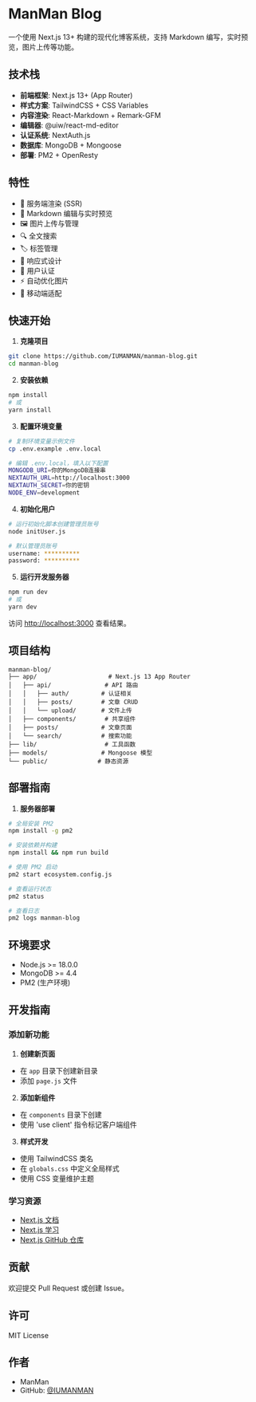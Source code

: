# ManMan Blog

一个使用 Next.js 13+ 构建的现代化博客系统，支持 Markdown 编写，实时预览，图片上传等功能。

## 技术栈

- **前端框架**: Next.js 13+ (App Router)
- **样式方案**: TailwindCSS + CSS Variables
- **内容渲染**: React-Markdown + Remark-GFM
- **编辑器**: @uiw/react-md-editor
- **认证系统**: NextAuth.js
- **数据库**: MongoDB + Mongoose
- **部署**: PM2 + OpenResty

## 特性

- 🚀 服务端渲染 (SSR)
- 📝 Markdown 编辑与实时预览
- 🖼️ 图片上传与管理
- 🔍 全文搜索
- 🏷️ 标签管理
- 🎨 响应式设计
- 🔐 用户认证
- ⚡️ 自动优化图片
- 📱 移动端适配

## 快速开始

1. **克隆项目**
```bash
git clone https://github.com/IUMANMAN/manman-blog.git
cd manman-blog
```

2. **安装依赖**
```bash
npm install
# 或
yarn install
```

3. **配置环境变量**
```bash
# 复制环境变量示例文件
cp .env.example .env.local

# 编辑 .env.local，填入以下配置
MONGODB_URI=你的MongoDB连接串
NEXTAUTH_URL=http://localhost:3000
NEXTAUTH_SECRET=你的密钥
NODE_ENV=development
```

4. **初始化用户**
```bash
# 运行初始化脚本创建管理员账号
node initUser.js

# 默认管理员账号
username: **********
password: **********
```

5. **运行开发服务器**
```bash
npm run dev
# 或
yarn dev
```

访问 [http://localhost:3000](http://localhost:3000) 查看结果。

## 项目结构

```
manman-blog/
├── app/                    # Next.js 13 App Router
│   ├── api/               # API 路由
│   │   ├── auth/         # 认证相关
│   │   ├── posts/        # 文章 CRUD
│   │   └── upload/       # 文件上传
│   ├── components/        # 共享组件
│   ├── posts/            # 文章页面
│   └── search/           # 搜索功能
├── lib/                   # 工具函数
├── models/               # Mongoose 模型
└── public/              # 静态资源
```

## 部署指南

1. **服务器部署**
```bash
# 全局安装 PM2
npm install -g pm2

# 安装依赖并构建
npm install && npm run build

# 使用 PM2 启动
pm2 start ecosystem.config.js

# 查看运行状态
pm2 status

# 查看日志
pm2 logs manman-blog
```

## 环境要求

- Node.js >= 18.0.0
- MongoDB >= 4.4
- PM2 (生产环境)

## 开发指南

### 添加新功能

1. **创建新页面**
- 在 `app` 目录下创建新目录
- 添加 `page.js` 文件

2. **添加新组件**
- 在 `components` 目录下创建
- 使用 'use client' 指令标记客户端组件

3. **样式开发**
- 使用 TailwindCSS 类名
- 在 `globals.css` 中定义全局样式
- 使用 CSS 变量维护主题

### 学习资源

- [Next.js 文档](https://nextjs.org/docs)
- [Next.js 学习](https://nextjs.org/learn)
- [Next.js GitHub 仓库](https://github.com/vercel/next.js)

## 贡献

欢迎提交 Pull Request 或创建 Issue。

## 许可

MIT License

## 作者

- ManMan
- GitHub: [@IUMANMAN](https://github.com/IUMANMAN)

